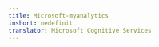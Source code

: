 ```yaml
---
title: Microsoft-myanalytics
inshort: nedefinit
translator: Microsoft Cognitive Services
---
```




